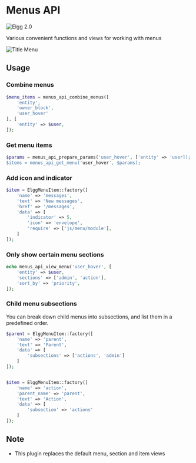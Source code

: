 Menus API
=========
![Elgg 2.0](https://img.shields.io/badge/Elgg-2.0.x-orange.svg?style=flat-square)

Various convenient functions and views for working with menus

![Title Menu](https://raw.github.com/hypeJunction/Elgg-menus_api/master/screenshots/title.png "Sample Title Menu")

## Usage

### Combine menus

```php
$menu_items = menus_api_combine_menus([
    'entity',
    'owner_block',
    'user_hover'
], [
    'entity' => $user,
]);
```

### Get menu items

```php
$params = menus_api_prepare_params('user_hover', ['entity' => 'user]);
$items = menus_api_get_menu('user_hover', $params);
```

### Add icon and indicator

```php
$item = ElggMenuItem::factory([
    'name' => 'messages',
    'text' => 'New messages',
    'href' => '/messages',
    'data' => [
        'indicator' => 5,
        'icon' => 'envelope',
        'require' => ['js/menu/module'],
    ]
]);
```

### Only show certain menu sections

```php
echo menus_api_view_menu('user_hover', [
    'entity' => $user,
    'sections' => ['admin', 'action'],
    'sort_by' => 'priority',
]);
```

### Child menu subsections

You can break down child menus into subsections, and list them in a predefined order.

```php
$parent = ElggMenuItem::factory([
	'name' => 'parent',
	'text' => 'Parent',
	'data' => [
		'subsections' => ['actions', 'admin']
	]
]);


$item = ElggMenuItem::factory([
	'name' => 'action',
	'parent_name' => 'parent',
	'text' => 'Action',
	'data' => [
		'subsection' => 'actions'
	]
]);
```


## Note

 * This plugin replaces the default menu, section and item views